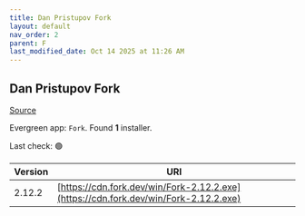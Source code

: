 ```yaml
---
title: Dan Pristupov Fork
layout: default
nav_order: 2
parent: F
last_modified_date: Oct 14 2025 at 11:26 AM
---
```


## Dan Pristupov Fork

[Source](https://www.fork.dev)

Evergreen app: `Fork`. Found **1** installer.

Last check: 🟢

| Version | URI                                                                                  |
| ------- | ------------------------------------------------------------------------------------ |
| 2.12.2  | [https://cdn.fork.dev/win/Fork-2.12.2.exe](https://cdn.fork.dev/win/Fork-2.12.2.exe) |
